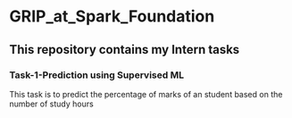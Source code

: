 # GRIP_at_Spark_Foundation

## This repository contains my Intern tasks

### Task-1-Prediction using Supervised ML
This task is to predict the percentage of marks of an student based on the number of study hours
